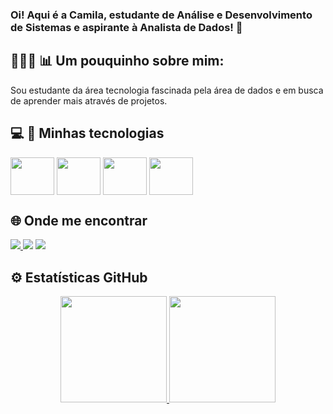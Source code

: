 ### Oi! Aqui é a Camila, estudante de Análise e Desenvolvimento de Sistemas e aspirante à Analista de Dados! 👋

## 👩🏻‍💻 📊 Um pouquinho sobre mim:
<div>
   <p> Sou estudante da área tecnologia fascinada pela área de dados e em busca de aprender mais através de projetos.
   </p>
</div>

## 💻 🚀 Minhas tecnologias

<div style="display: inline_block">

   <img align="center" height="60" width="70" src="https://cdn.jsdelivr.net/gh/devicons/devicon/icons/python/python-original.svg" />
    
   <img align="center" height="60" width="70" src="https://cdn.jsdelivr.net/gh/devicons/devicon/icons/mysql/mysql-original-wordmark.svg" />

   <img align="center" height="60" width="70" src="https://cdn.jsdelivr.net/gh/devicons/devicon/icons/pandas/pandas-original-wordmark.svg" />
          
   <img align="center" height="60" width="70" src="https://cdn.jsdelivr.net/gh/devicons/devicon/icons/numpy/numpy-original-wordmark.svg" />                
</div>

## 🌐 Onde me encontrar
  
<div> 
   <a href="mailto:camilaalvesf2014@gmail.com"><img src=https://img.shields.io/badge/Gmail-D14836?style=for-the-badge&logo=gmail&logoColor=white>
  <a href="https://medium.com/@camilaalves_5292" target="_blank"><img src="https://img.shields.io/badge/Medium-12100E?style=for-the-badge&logo=medium&logoColor=white" target="_blank"></a>
  <a href="https://www.linkedin.com/in/camila-alves-ferreira-91b502168/" target="_blank"><img src="https://img.shields.io/badge/-LinkedIn-%230077B5?style=for-the-badge&logo=linkedin&logoColor=white" target="_blank"></a> 
</div>

## ⚙️ Estatísticas GitHub

<div align="center">
  <a href="https://github.com/camila-alves-ferreira">
  <img height="170em" src="https://github-readme-stats.vercel.app/api?username=camila-alves-ferreira&show_icons=true&theme=dark&include_all_commits=true&count_private=true"/>
  <img height="170em" src="https://github-readme-stats.vercel.app/api/top-langs/?username=camila-alves-ferreira&layout=compact&langs_count=7&theme=dark"/>
</div>
